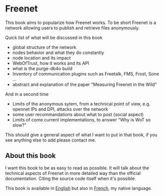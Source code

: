 # Freenet

This book aims to popularize how Freenet works. To be short Freenet is a network allowing users to publish and retrieve files anonymously.

Quick list of what will be discussed in this book
* global structure of the network
* nodes behavior and what they do constantly
* node location and its impact
* WebOfTrust, how it works and its API
* what is the purge-db4o build
* Inventory of communication plugins such as Freetalk, FMS, Frost, Sone …
* abstract and explanation of the paper "Measuring Freenet in the Wild"

And in a second time
* Limits of the anonymous sytem, from a technical point of view, e.g. opennet IPs and DPI, attacks over the network
* some user recommandations about what to post (social aspect)
* Limits of come current implementations, to answer "Why is WoT so slow?"


This should give a general aspect of what I want to put in that book, if you see anything else to add please contact me.

## About this book

I want this book to be as easy to read as possible. It will talk about the technical aspects of Freenet in more detailed way than the official documentation. Citing the source code itself when it's possible.

This book is available in [English](https://www.gitbook.com/book/alexandrerio/freenet-internals) but also in [French](https://www.gitbook.com/book/alexandrerio/freenet-internals-french-version/details), my native language.